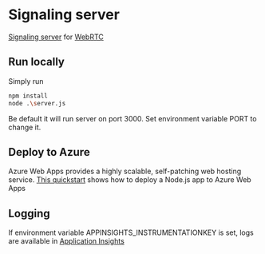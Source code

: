 # Signaling server

[Signaling server](https://www.html5rocks.com/en/tutorials/webrtc/infrastructure/) for [WebRTC](https://webrtc.org/) 

## Run locally
Simply run
```bash
npm install
node .\server.js
```

Be default it will run server on port 3000. Set environment variable PORT to change it.

## Deploy to Azure
Azure Web Apps provides a highly scalable, self-patching web hosting service. [This quickstart](https://docs.microsoft.com/en-us/azure/app-service-web/app-service-web-get-started-nodejs) shows how to deploy a Node.js app to Azure Web Apps

## Logging
If environment variable APPINSIGHTS_INSTRUMENTATIONKEY is set, logs are available in [Application Insights](https://docs.microsoft.com/en-us/azure/application-insights/app-insights-nodejs)
